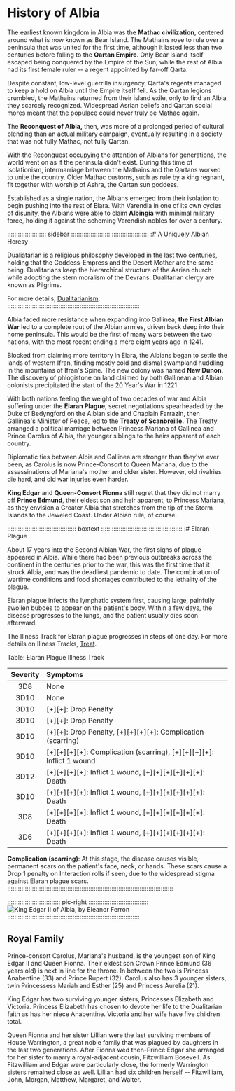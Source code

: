 # History of Albia

The earliest known kingdom in Albia was the **Mathac civilization**,
centered around what is now known as Bear Island. The Mathains rose to
rule over a peninsula that was united for the first time, although it
lasted less than two centuries before falling to the **Qartan Empire**. Only
Bear Island itself escaped being conquered by the Empire of the Sun,
while the rest of Albia had its first female ruler -- a regent appointed
by far-off Qarta.

Despite constant, low-level guerrilla insurgency, Qarta's regents
managed to keep a hold on Albia until the Empire itself fell. As the
Qartan legions crumbled, the Mathains returned from their island exile,
only to find an Albia they scarcely recognized. Widespread Asrian
beliefs and Qartan social mores meant that the populace could never
truly be Mathac again.

The **Reconquest of Albia,** then, was more of a prolonged period of
cultural blending than an actual military campaign, eventually resulting
in a society that was not fully Mathac, not fully Qartan.

With the Reconquest occupying the attention of Albians for generations,
the world went on as if the peninsula didn't exist. During this time of
isolationism, intermarriage between the Mathains and the Qartans worked
to unite the country. Older Mathac customs, such as rule by a king
regnant, fit together with worship of Ashra, the Qartan sun goddess.

Established as a single nation, the Albians emerged from their isolation
to begin pushing into the rest of Elara. With Varendia in one of its own
cycles of disunity, the Albians were able to claim **Albingia** with minimal
military force, holding it against the scheming Varendish nobles for
over a century.

:::::::::::::::::::::: sidebar ::::::::::::::::::::::::::::::::::::::::::::
:# A Uniquely Albian Heresy

Dualiatarian is a religious philosophy developed in the last two
centuries, holding that the Goddess-Empress and the Desert Mother are
the same being. Dualitarians keep the hierarchical structure of the
Asrian church while adopting the stern moralism of the Devrans.
Dualitarian clergy are known as Pilgrims.

For more details, <a href="#dualitarianism" class="xref-inchapter-under">Dualitarianism</a>.
:::::::::::::::::::::::::::::::::::::::::::::::::::::::::::::::::::::::::::

Albia faced more resistance when expanding into Gallinea; **the First
Albian War** led to a complete rout of the Albian armies, driven back deep
into their home peninsula. This would be the first of many wars between
the two nations, with the most recent ending a mere eight years ago in
1241.

Blocked from claiming more territory in Elara, the Albians began to
settle the lands of western Ifran, finding mostly cold and dismal
swampland huddling in the mountains of Ifran's Spine. The new colony
was named **New Dunon**. The discovery of
phlogistone on land claimed by both Gallinean and Albian colonists
precipitated the start of the 20 Year's War in 1221. 

With both nations feeling the weight of two decades of war and Albia
suffering under the **Elaran Plague**, secret negotiations spearheaded by
the Duke of Bedyngford on the Albian side and Chaplain Farrazin, then
Gallinea's Minister of Peace, led to the **Treaty of Scanbreille.** The
Treaty arranged a political marriage between Princess Mariana of
Gallinea and Prince Carolus of Albia, the younger siblings to the heirs
apparent of each country.

Diplomatic ties between Albia and Gallinea are stronger than they've
ever been, as Carolus is now Prince-Consort to Queen Mariana, due to the
assassinations of Mariana's mother and older sister. However, old
rivalries die hard, and old war injuries even harder.

**King Edgar** and **Queen-Consort Fionna** still regret that they did not marry off
**Prince Edmund**, their eldest son and heir apparent, to Princess Mariana,
as they envision a Greater Albia that stretches from the tip of the
Storm Islands to the Jeweled Coast. Under Albian rule, of course.

::::::::::::::::::::::::::::::::::::::: boxtext ::::::::::::::::::::::::::::::::::::::::::::::
:# Elaran Plague

About 17 years into the Second Albian War, the first signs of plague 
appeared in Albia. While there had been previous outbreaks across the
continent in the centuries prior to the war, this was the first time 
that it struck Albia, and was the deadliest pandemic to date. The
combination of wartime conditions and food shortages contributed to
the lethality of the plague.

Elaran plague infects the lymphatic system first, causing large,
painfully swollen buboes to appear on the patient's body. Within a
few days, the disease progresses to the lungs, and the patient usually
dies soon afterward.

The Illness Track for Elaran plague progresses in steps of one day. For more
details on Illness Tracks, <a href="#treat" class="xref-seesection">Treat</a>.

Table: Elaran Plague Illness Track

| Severity | Symptoms                                                             |
| :------: | :------------------------------------------------------------------- |
| 3D8      | None                                                                 |
| 3D10     | None                                                                 |
| 3D10     | [+][+]: Drop Penalty                                                 |
| 3D10     | [+][+]: Drop Penalty                                                 |
| 3D10     | [+][+]: Drop Penalty, [+][+][+][+]: Complication (scarring)          |
| 3D10     | [+][+][+][+]: Complication (scarring), [+][+][+][+]: Inflict 1 wound |
| 3D12     | [+][+][+][+]: Inflict 1 wound, [+][+][+][+][+][+]: Death             |
| 3D10     | [+][+][+][+]: Inflict 1 wound, [+][+][+][+][+][+]: Death             |
| 3D8      | [+][+][+][+]: Inflict 1 wound, [+][+][+][+][+][+]: Death             |
| 3D6      | [+][+][+][+]: Inflict 1 wound, [+][+][+][+][+][+]: Death             |

**Complication (scarring)**: At this stage, the disease causes visible, permanent 
scars on the patient's face, neck, or hands. These scars cause a Drop 1 penalty
on Interaction rolls if seen, due to the widespread stigma against Elaran
plague scars.
::::::::::::::::::::::::::::::::::::::::::::::::::::::::::::::::::::::::::::::::::::::::::::::

:::::::::::::::::::::::::::::: pic-right ::::::::::::::::::::::::::::::::::
![King Edgar II of Albia, by Eleanor Ferron](assets/Portraits/Medium/king-edgar.jpg "King Edgar II of Albia, by Eleanor Ferron")
:::::::::::::::::::::::::::::::::::::::::::::::::::::::::::::::::::::::::::

## Royal Family

Prince-consort Carolus, Mariana's husband, is the youngest son of King
Edgar II and Queen Fionna. Their eldest son Crown Prince Edmund (36
years old) is next in line for the throne. In between the two is
Princess Anabentine (33) and Prince Rupert (32). Carolus also has 3
younger sisters, twin Princessess Mariah and Esther (25) and Princess
Aurelia (21). 

King Edgar has two surviving younger sisters, Princesses Elizabeth and
Victoria. Princess Elizabeth has chosen to devote her life to the
Dualitarian faith as has her niece Anabentine. Victoria and her wife
have five children total.

Queen Fionna and her sister Lillian were the last surviving members of
House Warrington, a great noble family that was plagued by daughters in
the last two generations. After Fionna wed then-Prince Edgar she
arranged for her sister to marry a royal-adjacent cousin, Fitzwilliam
Bosevell. As Fitzwilliam and Edgar were particularly close, the formerly
Warrington sisters remained close as well. Lillian had six children
herself -- Fitzwilliam, John, Morgan, Matthew, Margaret, and Walter.

